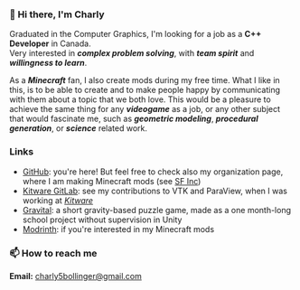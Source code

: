 ### 👋 Hi there, I'm Charly

Graduated in the Computer Graphics, I'm looking for a job as a **C++ Developer** in Canada.  
Very interested in ***complex problem solving***, with ***team spirit*** and ***willingness to learn***.

As a ***Minecraft*** fan, I also create mods during my free time. What I like in this, is to be able
to create and to make people happy by communicating with them about a topic that we both love.
This would be a pleasure to achieve the same thing for any ***videogame*** as a job, or any other
subject that would fascinate me, such as ***geometric modeling***, ***procedural generation***, or
***science*** related work.

### Links

* [GitHub](https://github.com/charlyb01): you're here! But feel free to check also my
  organization page, where I am making Minecraft mods (see [SF Inc](https://github.com/sf-inc))
* [Kitware GitLab](https://gitlab.kitware.com/charly.bollinger): see my contributions to VTK
  and ParaView, when I was working at *[Kitware](https://www.kitware.com/)*
* [Gravital](https://xardinlume.itch.io/gravital): a short gravity-based puzzle game, made as
  a one month-long school project without supervision in Unity
* [Modrinth](https://modrinth.com/user/Pardys): if you're interested in my Minecraft mods

### 📫 How to reach me

**Email:** charly5bollinger@gmail.com


<!--
**charlyb01/charlyb01** is a ✨ _special_ ✨ repository because its `README.md` (this file) appears on your GitHub profile.

Here are some ideas to get you started:

- 🔭 I’m currently working on ...
- 🌱 I’m currently learning ...
- 👯 I’m looking to collaborate on ...
- 🤔 I’m looking for help with ...
- 💬 Ask me about ...
- 📫 How to reach me: ...
- 😄 Pronouns: ...
- ⚡ Fun fact: ...
-->
